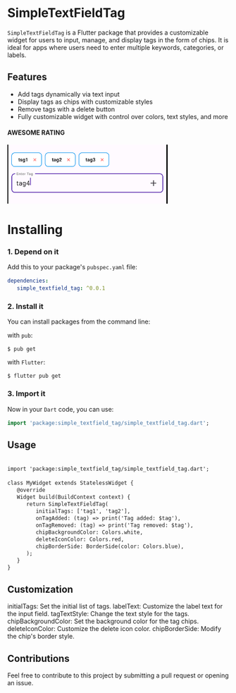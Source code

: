 <!--
This README describes the package. If you publish this package to pub.dev,
this README's contents appear on the landing page for your package.

For information about how to write a good package README, see the guide for
[writing package pages](https://dart.dev/guides/libraries/writing-package-pages).

For general information about developing packages, see the Dart guide for
[creating packages](https://dart.dev/guides/libraries/create-library-packages)
and the Flutter guide for
[developing packages and plugins](https://flutter.dev/developing-packages).
-->

# SimpleTextFieldTag

`SimpleTextFieldTag` is a Flutter package that provides a customizable widget for users to input, manage, and display tags in the form of chips. It is ideal for apps where users need to enter multiple keywords, categories, or labels.

## Features

- Add tags dynamically via text input
- Display tags as chips with customizable styles
- Remove tags with a delete button
- Fully customizable widget with control over colors, text styles, and more

#### AWESOME RATING
![DEMO](screenshot/screenshot.png)

# Installing

### 1. Depend on it

Add this to your package's `pubspec.yaml` file:

```yaml
dependencies:
   simple_textfield_tag: ^0.0.1
```

### 2. Install it

You can install packages from the command line:

with `pub`:

```
$ pub get
```

with `Flutter`:

```
$ flutter pub get
```


### 3. Import it

Now in your `Dart` code, you can use:

```dart
import 'package:simple_textfield_tag/simple_textfield_tag.dart';
```



## Usage

```

import 'package:simple_textfield_tag/simple_textfield_tag.dart';

class MyWidget extends StatelessWidget {
   @override
   Widget build(BuildContext context) {
      return SimpleTextFieldTag(
         initialTags: ['tag1', 'tag2'],
         onTagAdded: (tag) => print('Tag added: $tag'),
         onTagRemoved: (tag) => print('Tag removed: $tag'),
         chipBackgroundColor: Colors.white,
         deleteIconColor: Colors.red,
         chipBorderSide: BorderSide(color: Colors.blue),
      );
   }
}

```


## Customization
initialTags: Set the initial list of tags.
labelText: Customize the label text for the input field.
tagTextStyle: Change the text style for the tags.
chipBackgroundColor: Set the background color for the tag chips.
deleteIconColor: Customize the delete icon color.
chipBorderSide: Modify the chip's border style.


## Contributions
Feel free to contribute to this project by submitting a pull request or opening an issue.
